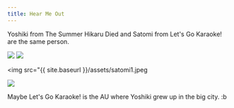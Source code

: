 ```yaml
---
title: Hear Me Out
---
```


Yoshiki from The Summer Hikaru Died and Satomi from Let's Go Karaoke! are the same person.

<img src="{{ site.baseurl }}/assets/yoshiki1.jpeg"/>

<img src="{{ site.baseurl }}/assets/yoshiki1.jpeg"/>

<img src="{{ site.baseurl }}/assets/satomi1.jpeg

<img src="{{ site.baseurl }}/assets/satomi2.jpeg"/>

Maybe Let's Go Karaoke! is the AU where Yoshiki grew up in the big city. :b